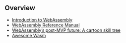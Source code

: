## Overview

- [Introduction to WebAssembly](https://rsms.me/wasm-intro)
- [WebAssembly Reference Manual](https://github.com/sunfishcode/wasm-reference-manual/blob/master/WebAssembly.md)
- [WebAssembly’s post-MVP future: A cartoon skill tree](https://hacks.mozilla.org/2018/10/webassemblys-post-mvp-future/)
- [Awesome Wasm](https://github.com/mbasso/awesome-wasm)

